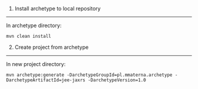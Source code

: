 1. Install archetype to local repository
----------------------------------------

In archetype directory:

```
mvn clean install
```


2. Create project from archetype
--------------------------------

In new project directory:

```
mvn archetype:generate -DarchetypeGroupId=pl.mmaterna.archetype -DarchetypeArtifactId=jee-jaxrs -DarchetypeVersion=1.0
```

